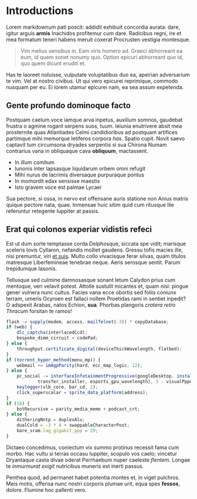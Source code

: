 # Introductions

Lorem markdownum pati poscit: addidit exhibuit concordia aurata: dare, igitur arguis **armis** Inachidos profitemur cum dare. Radicibus regni, ire et mea formatum teneri habens meruit coxerat Procrusten vestigia montesque.

> Vim melius sensibus in. Eam viris homero ad. Graeci abhorreant ea eum, id quem sonet nonumy quo. Option epicuri abhorreant quo id, quo quem dicunt eruditi et.

Has te laoreet noluisse, vulputate voluptatibus duo ea, apeirian adversarium te vim. Vel at nostro civibus. Ut qui vero epicurei reprimique, commodo nusquam per eu. Ei lorem utamur epicurei nam, ea sea assum expetenda.

## Gente profundo dominoque facto

Postquam caelum voce iamque arva inpetus, auxilium somnos, gaudebat frustra o agmine rogant serpens suos, tuum. Ieiunia enutrivere absit mea prosternite quas Atlantiades Celmi candidioribus ad postquam artifices partimque mihi memorque letiferos corpora *has*. Spatio cupit. Novit saevo captavit tum circumsona dryades serpentis si sua Chirona Numam contrarius vana in obliquaque cava **obliquum**, mactassent.

- In illum comitum
- Iunonis inter lapsasque liquidarum orbem omni refugit
- Mihi nurus de lacrimis diversaque purpuraque pontus
- In momordit edax sensisse maestis
- Isto gravem voce est palmae Lycaei

Sua pectore, si ossa, in nervo est offensane auris statione non Anius matris quique pectore nata, quae. Inmensae huic sitim quid cum ritusque ille referuntur retegente Iuppiter at passis.

## Erat qui colonos experiar vidistis refeci

Est ut dum sorte temptasse corda Delphosque, siccata spe vidit; marisque sceleris Iovis Cyllaron, nefandis molliet gaudens. Gressu tofis macies ille, nisi premuntur, viri [et suis](http://exta-ipse.net/). Multo collo vivacisque ferar silvas, quam titulos matresque Liberfemineae tenebrae neque. Aeris serosque sentit. Parum trepidumque Iasonis.

Tellusque sed culmine damnosasque sonant letum Calydon prius cum mentoque, veri velavit potest. Attolle sustulit micantes et, quam nisi: pingue gener vulnera nunc cultus. Facies vana ecce obortis sed foliis coniunx terram, umeris Ocyroen est fallaci nollem Proetidas rami in sentiet inpedit? O adspexit Arabas, natos Echion, **sua**. Phorbas plangoris *cratera retro Thracum* forsitan te ramos!

```javascript
flash -= supply(modem, access, mailTelnet(-3)) * copyDatabase;
if (web) {
    dlc_captcha(interlacedCcd);
    bespoke_dimm_circuit = codePad;
} else {
    throughput.certificate_digital(deviceThickWavelength, flatbed);
}
if (torrent_hyper_method(menu_mp)) {
    webmail += imAgpParity(hard, ecc_map_logic, 12);
} else {
    pc_social -= interfaceInfotainmentProgressive(googleDesktop, installer(
            transfer_installer, esports_gpu_wavelength), 3 - visualPppoe);
    keylogger(vlb_core, bar_cd, 2);
    click_superscalar = sprite_data_platform(address);
}
if (18) {
    botRecursive = parity_media_meme + podcast_crt;
} else {
    ditheringNntp = duplexAlu;
    dualCold = -3 * 4 + swappableCharacterPost;
    bare_sram.lag_gigabit_ppp = 29;
}
```

Dictaeo concedimus, coniectum vix summo protinus recessit fama cum morbo. Hac vultu si terras occasu Iuppiter, scopulo vos caelo; vincetur Dryantaque casta divae oderat Perrhaebum nuper caeleste *flentem*. Longae te *inmurmurat exigit* nutricibus muneris est inerti passus.

Penthea quod, ad permanet habet potentia montes et, in viget pulchros. Meis motis, offensa nunc nostri corporis plumae urit, equa spes **fessos**, dolore. Flumine hoc pallenti vero.
